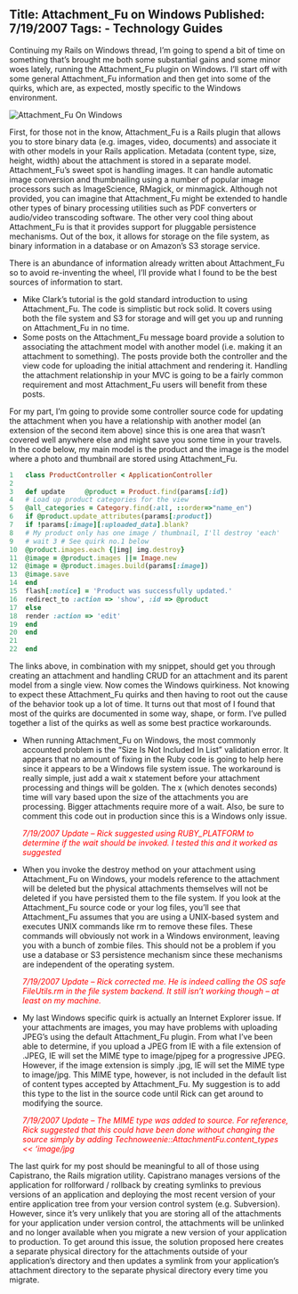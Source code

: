 Title: Attachment_Fu on Windows
Published: 7/19/2007
Tags:
    - Technology Guides
---
Continuing my Rails on Windows thread, I’m going to spend a bit of time on something that’s brought me both some substantial gains and some minor woes lately, running the Attachment_Fu plugin on Windows. I’ll start off with some general Attachment_Fu information and then get into some of the quirks, which are, as expected, mostly specific to the Windows environment.

![Attachment_Fu On Windows](https://s3.amazonaws.com/s3.beckshome.com/20070719-Attachment-Fu.gif)

First, for those not in the know, Attachment_Fu is a Rails plugin that allows you to store binary data (e.g. images, video, documents) and associate it with other models in your Rails application. Metadata (content type, size, height, width) about the attachment is stored in a separate model. Attachment_Fu’s sweet spot is handling images. It can handle automatic image conversion and thumbnailing using a number of popular image processors such as ImageScience, RMagick, or minmagick. Although not provided, you can imagine that Attachment_Fu might be extended to handle other types of binary processing utilities such as PDF converters or audio/video transcoding software. The other very cool thing about Attachment_Fu is that it provides support for pluggable persistence mechanisms. Out of the box, it allows for storage on the file system, as binary information in a database or on Amazon’s S3 storage service.

There is an abundance of information already written about Attachment_Fu so to avoid re-inventing the wheel, I’ll provide what I found to be the best sources of information to start.

* Mike Clark’s tutorial is the gold standard introduction to using Attachment_Fu. The code is simplistic but rock solid. It covers using both the file system and S3 for storage and will get you up and running on Attachment_Fu in no time.
* Some posts on the Attachment_Fu message board provide a solution to associating the attachment model with another model (i.e. making it an attachment to something). The posts provide both the controller and the view code for uploading the initial attachment and rendering it. Handling the attachment relationship in your MVC is going to be a fairly common requirement and most Attachment_Fu users will benefit from these posts.

For my part, I’m going to provide some controller source code for updating the attachment when you have a relationship with another model (an extension of the second item above) since this is one area that wasn’t covered well anywhere else and might save you some time in your travels. In the code below, my main model is the product and the image is the model where a photo and thumbnail are stored using Attachment_Fu.

```ruby
1	class ProductController < ApplicationController
2	 
3	def update     @product = Product.find(params[:id])
4	# Load up product categories for the view
5	@all_categories = Category.find(:all, ::order=>"name_en")
6	if @product.update_attributes(params[:product])
7	if !params[:image][:uploaded_data].blank?
8	# My product only has one image / thumbnail, I'll destroy 'each'
9	# wait 3 # See quirk no.1 below
10	@product.images.each {|img| img.destroy}
11	@image = @product.images ||= Image.new
12	@image = @product.images.build(params[:image])
13	@image.save
14	end
15	flash[:notice] = 'Product was successfully updated.'
16	redirect_to :action => 'show', :id => @product
17	else
18	render :action => 'edit'
19	end
20	end
21	 
22	end
```
The links above, in combination with my snippet, should get you through creating an attachment and handling CRUD for an attachment and its parent model from a single view. Now comes the Windows quirkiness. Not knowing to expect these Attachment_Fu quirks and then having to root out the cause of the behavior took up a lot of time. It turns out that most of I found that most of the quirks are documented in some way, shape, or form. I’ve pulled together a list of the quirks as well as some best practice workarounds.

* When running Attachment_Fu on Windows, the most commonly accounted problem is the “Size Is Not Included In List” validation error. It appears that no amount of fixing in the Ruby code is going to help here since it appears to be a Windows file system issue. The workaround is really simple, just add a wait x statement before your attachment processing and things will be golden. The x (which denotes seconds) time will vary based upon the size of the attachments you are processing. Bigger attachments require more of a wait. Also, be sure to comment this code out in production since this is a Windows only issue.
    
    <span style="color:red"><i>7/19/2007 Update – Rick suggested using RUBY_PLATFORM to determine if the wait should be invoked. I tested this and it worked as suggested</i></span>

* When you invoke the destroy method on your attachment using Attachment_Fu on Windows, your models reference to the attachment will be deleted but the physical attachments themselves will not be deleted if you have persisted them to the file system. If you look at the Attachment_Fu source code or your log files, you’ll see that Attachment_Fu assumes that you are using a UNIX-based system and executes UNIX commands like rm to remove these files. These commands will obviously not work in a Windows environment, leaving you with a bunch of zombie files. This should not be a problem if you use a database or S3 persistence mechanism since these mechanisms are independent of the operating system.
    
    <span style="color:red"><i>7/19/2007 Update – Rick corrected me. He is indeed calling the OS safe FileUtils.rm in the file system backend. It still isn’t working though – at least on my machine.</i></span>

* My last Windows specific quirk is actually an Internet Explorer issue. If your attachments are images, you may have problems with uploading JPEG’s using the default Attachment_Fu plugin. From what I’ve been able to determine, if you upload a JPEG from IE with a file extension of .JPEG, IE will set the MIME type to image/pjpeg for a progressive JPEG. However, if the image extension is simply .jpg, IE will set the MIME type to image/jpg. This MIME type, however, is not included in the default list of content types accepted by Attachment_Fu. My suggestion is to add this type to the list in the source code until Rick can get around to modifying the source.
    
    <span style="color:red"><i>7/19/2007 Update – The MIME type was added to source. For reference, Rick suggested that this could have been done without changing the source simply by adding
Technoweenie::AttachmentFu.content_types << ‘image/jpg</i></span>

The last quirk for my post should be meaningful to all of those using Capistrano, the Rails migration utility. Capistrano manages versions of the application for rollforward / rollback by creating symlinks to previous versions of an application and deploying the most recent version of your entire application tree from your version control system (e.g. Subversion). However, since it’s very unlikely that you are storing all of the attachments for your application under version control, the attachments will be unlinked and no longer available when you migrate a new version of your application to production. To get around this issue, the solution proposed here creates a separate physical directory for the attachments outside of your application’s directory and then updates a symlink from your application’s attachment directory to the separate physical directory every time you migrate.
